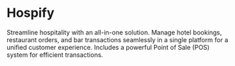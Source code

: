 # Hospify
Streamline hospitality with an all-in-one solution. Manage hotel bookings, restaurant orders, and bar transactions seamlessly in a single platform for a unified customer experience. Includes a powerful Point of Sale (POS) system for efficient transactions.
